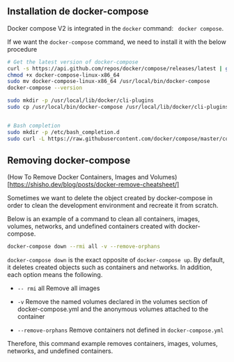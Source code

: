 ## Installation de docker-compose
Docker compose V2 is integrated in the `docker` command: ` docker compose`.

If we want the `docker-compose` command, we need to install it with the below procedure

```bash
# Get the latest version of docker-compose
curl -s https://api.github.com/repos/docker/compose/releases/latest | grep browser_download_url  | grep docker-compose-linux-x86_64 | cut -d '"' -f 4 | wget -qi -
chmod +x docker-compose-linux-x86_64
sudo mv docker-compose-linux-x86_64 /usr/local/bin/docker-compose
docker-compose --version

sudo mkdir -p /usr/local/lib/docker/cli-plugins
sudo cp /usr/local/bin/docker-compose /usr/local/lib/docker/cli-plugins


# Bash completion
sudo mkdir -p /etc/bash_completion.d
sudo curl -L https://raw.githubusercontent.com/docker/compose/master/contrib/completion/bash/docker-compose -o /etc/bash_completion.d/docker-compose
```

## Removing docker-compose
(How To Remove Docker Containers, Images and Volumes)[https://shisho.dev/blog/posts/docker-remove-cheatsheet/]

Sometimes we want to delete the object created by docker-compose in order to clean the development environment and recreate it from scratch.<p/>
Below is an example of a command to clean all containers, images, volumes, networks, and undefined containers created with docker-compose.
```bash 
docker-compose down --rmi all -v --remove-orphans
```

`docker-compose down` is the exact opposite of `docker-compose up`. By default, it deletes created objects such as containers and networks. In addition, each option means the following.

- `-- rmi` all Remove all images 

- `-v` Remove the named volumes declared in the volumes section of docker-compose.yml and the anonymous volumes attached to the container

- `--remove-orphans` Remove containers not defined in `docker-compose.yml`

Therefore, this command example removes containers, images, volumes, networks, and undefined containers.
